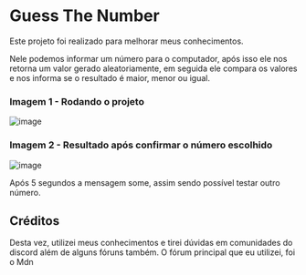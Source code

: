 # Guess The Number

Este projeto foi realizado para melhorar meus conhecimentos.


Nele podemos informar um número para o computador, após isso ele nos retorna
um valor gerado aleatoriamente, em seguida ele compara os valores e nos informa se 
o resultado é maior, menor ou igual.



### Imagem 1 - Rodando o projeto

![image](https://user-images.githubusercontent.com/52906139/184020638-f6689b99-412c-4334-b895-3702f525d033.png)



### Imagem 2 - Resultado após confirmar o número escolhido

![image](https://user-images.githubusercontent.com/52906139/184020778-21ffce6e-6e6b-4261-b584-11824dc4d772.png)

Após 5 segundos a mensagem some, assim sendo possível testar outro número.



## Créditos 

Desta vez, utilizei meus conhecimentos e tirei dúvidas em comunidades do discord
além de alguns fóruns também. O fórum principal que eu utilizei, foi o Mdn
